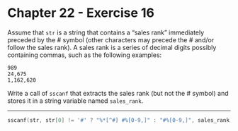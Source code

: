 # Chapter 22 - Exercise 16

Assume that `str` is a string that contains a “sales rank” immediately preceded
by the # symbol (other characters may precede the # and/or follow the sales
rank).  A sales rank is a series of decimal digits possibly containing commas,
such as the following examples:

```
989
24,675
1,162,620
```

Write a call of `sscanf` that extracts the sales rank (but not the # symbol) and
stores it in a string variable named `sales_rank`.


---

```C
sscanf(str, str[0] != '#' ? "%*[^#] #%[0-9,]" : "#%[0-9,]", sales_rank);
```
